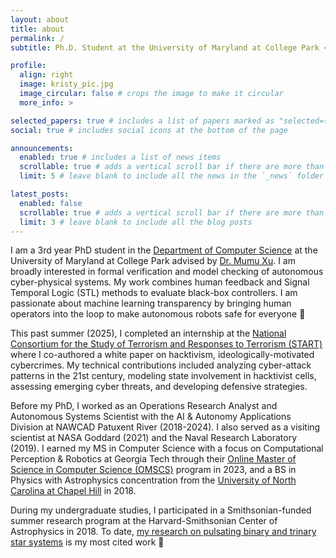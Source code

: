 ```yaml
---
layout: about
title: about
permalink: /
subtitle: Ph.D. Student at the University of Maryland at College Park <br> <b>Robotics | Formal Verification | Cyber-Physical Systems | Autonomy </b> <br><br>

profile:
  align: right
  image: kristy_pic.jpg
  image_circular: false # crops the image to make it circular
  more_info: >

selected_papers: true # includes a list of papers marked as "selected={true}"
social: true # includes social icons at the bottom of the page

announcements:
  enabled: true # includes a list of news items
  scrollable: true # adds a vertical scroll bar if there are more than 3 news items
  limit: 5 # leave blank to include all the news in the `_news` folder

latest_posts:
  enabled: false
  scrollable: true # adds a vertical scroll bar if there are more than 3 new posts items
  limit: 3 # leave blank to include all the blog posts
---
```


I am a 3rd year PhD student in the [Department of Computer Science](https://www.cs.umd.edu/people/kvsakano) at the University of Maryland at College Park advised by [Dr. Mumu Xu](https://user.eng.umd.edu/~mumu/). I am broadly interested in formal verification and model checking of autonomous cyber-physical systems. My work combines human feedback and Signal Temporal Logic (STL) methods to evaluate black-box controllers. I am passionate about machine learning transparency by bringing human operators into the loop to make autonomous robots safe for everyone :robot:

This past summer (2025), I completed an internship at the [National Consortium for the Study of Terrorism and Responses to Terrorism (START)](https://www.start.umd.edu/) where I co-authored a white paper on hacktivism, ideologically-motivated cybercrimes. My technical contributions included analyzing cyber-attack patterns in the 21st century, modeling state involvement in hacktivist cells, assessing emerging cyber threats, and developing defensive strategies.

Before my PhD, I worked as an Operations Research Analyst and Autonomous Systems Scientist with the AI & Autonomy Applications Division at NAWCAD Patuxent River (2018-2024). I also served as a visiting scientist at NASA Goddard (2021) and the Naval Research Laboratory (2019). I earned my MS in Computer Science with a focus on Computational Perception & Robotics at Georgia Tech through their [Online Master of Science in Computer Science (OMSCS)](https://omscs.gatech.edu/) program in 2023, and a BS in Physics with Astrophysics concentration from the [University of North Carolina at Chapel Hill](https://physics.unc.edu/) in 2018.

During my undergraduate studies, I participated in a Smithsonian-funded summer research program at the Harvard-Smithsonian Center of Astrophysics in 2018. To date, [my research on pulsating binary and trinary star systems](https://scholar.google.com/citations?view_op=view_citation&hl=en&user=6ytFsFEAAAAJ&citation_for_view=6ytFsFEAAAAJ:u-x6o8ySG0sC) is my most cited work :star2:
